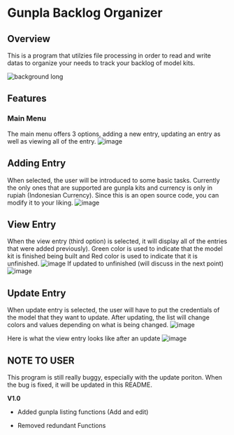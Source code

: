 # Gunpla Backlog Organizer

## Overview
This is a program that utilzies file processing in order to read and write datas to organize your needs to track your backlog of model kits.

![background long](https://user-images.githubusercontent.com/79687001/232764540-92db84ab-9b5c-4255-a34c-e7d64142a219.jpg)


## Features

### Main Menu 
The main menu offers 3 options, adding a new entry, updating an entry as well as viewing all of the entry. 
![image](https://user-images.githubusercontent.com/79687001/232765525-7a8f3e92-26f8-457a-994a-ad71db5c5ceb.png)

## Adding Entry 
When selected, the user will be introduced to some basic tasks. Currently the only ones that are supported are gunpla kits and currency is only in rupiah (Indonesian Currency). Since this is an open source code, you can modify it to your liking. 
![image](https://user-images.githubusercontent.com/79687001/232766223-99ab326c-a461-44b4-ac48-012f9e07017a.png)

## View Entry
When the view entry (third option) is selected, it will display all of the entries that were added previously).
Green color is used to indicate that the model kit is finished being built and Red color is used to indicate that it is unfinished.
![image](https://user-images.githubusercontent.com/79687001/232766986-aadd0de8-7b0a-4f27-b5dd-69a5e9987c3f.png)
If updated to unfinished (will discuss in the next point)
![image](https://user-images.githubusercontent.com/79687001/232767543-d31bf37c-a700-474f-a357-7db9991bf457.png)


## Update Entry
When update entry is selected, the user will have to put the credentials of the model that they want to update. 
After updating, the list will change colors and values depending on what is being changed. 
![image](https://user-images.githubusercontent.com/79687001/232768005-f664e05d-8587-462d-8208-408b7630f157.png)

Here is what the view entry looks like after an update
![image](https://user-images.githubusercontent.com/79687001/232768120-3802e89b-52dd-4bbf-ad4d-bf092b08f6cd.png)


## NOTE TO USER

This program is still really buggy, especially with the update poriton. When the bug is fixed, it will be updated in this README. 

**V1.0**
+ Added gunpla listing functions (Add and edit)  
- Removed redundant Functions 

